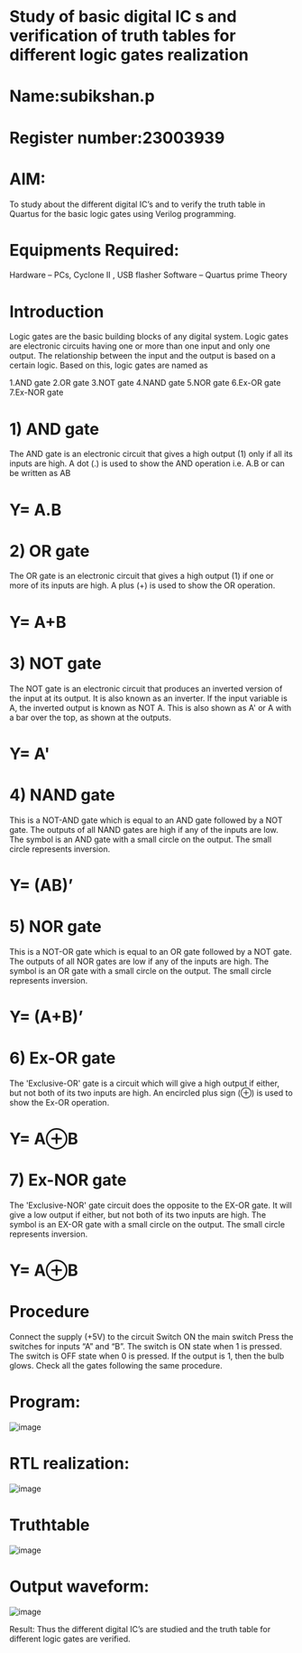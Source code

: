 # Study of basic digital IC s and verification of truth tables for different logic gates realization 
# Name:subikshan.p
# Register number:23003939
 # AIM:
To study about the different digital IC’s and to verify the truth table in Quartus for the basic logic gates using Verilog programming.

# Equipments Required:
Hardware – PCs, Cyclone II , USB flasher
Software – Quartus prime
Theory
# Introduction
Logic gates are the basic building blocks of any digital system. Logic gates are electronic circuits having one or more than one input and only one output. The relationship between the input and the output is based on a certain logic. Based on this, logic gates are named as

1.AND gate
2.OR gate
3.NOT gate
4.NAND gate
5.NOR gate
6.Ex-OR gate
7.Ex-NOR gate


# 1) AND gate
The AND gate is an electronic circuit that gives a high output (1) only if all its inputs are high. A dot (.) is used to show the AND operation i.e. A.B or can be written as AB

# Y= A.B

# 2) OR gate
The OR gate is an electronic circuit that gives a high output (1) if one or more of its inputs are high. A plus (+) is used to show the OR operation.

# Y= A+B

# 3) NOT gate
The NOT gate is an electronic circuit that produces an inverted version of the input at its output. It is also known as an inverter. If the input variable is A, the inverted output is known as NOT A. This is also shown as A' or A with a bar over the top, as shown at the outputs.

# Y= A'

# 4) NAND gate
This is a NOT-AND gate which is equal to an AND gate followed by a NOT gate. The outputs of all NAND gates are high if any of the inputs are low. The symbol is an AND gate with a small circle on the output. The small circle represents inversion.

# Y= (AB)’

# 5) NOR gate
This is a NOT-OR gate which is equal to an OR gate followed by a NOT gate. The outputs of all NOR gates are low if any of the inputs are high. The symbol is an OR gate with a small circle on the output. The small circle represents inversion.

# Y= (A+B)’

# 6) Ex-OR gate
The 'Exclusive-OR' gate is a circuit which will give a high output if either, but not both of its two inputs are high. An encircled plus sign (⊕) is used to show the Ex-OR operation.

# Y= A⊕B

# 7) Ex-NOR gate
The 'Exclusive-NOR' gate circuit does the opposite to the EX-OR gate. It will give a low output if either, but not both of its two inputs are high. The symbol is an EX-OR gate with a small circle on the output. The small circle represents inversion.

# Y= A⊕B

# Procedure
Connect the supply (+5V) to the circuit
Switch ON the main switch
Press the switches for inputs “A” and “B”. The switch is ON state when 1 is pressed. The switch is OFF state when 0 is pressed.
If the output is 1, then the bulb glows.
Check all the gates following the same procedure.
# Program:
![image](https://github.com/subikshan2006/Study-of-basic-digital-IC-s-and-verification-of-truth-tables-for-different-logic-gates-realization-/assets/139841805/30a20f86-69aa-4ed5-a65e-dbb159746caa)

# RTL realization:
![image](https://github.com/subikshan2006/Study-of-basic-digital-IC-s-and-verification-of-truth-tables-for-different-logic-gates-realization-/assets/139841805/e238f51e-72d6-4e27-a570-e5fd7c75c5ae)


# Truthtable
![image](https://github.com/subikshan2006/Study-of-basic-digital-IC-s-and-verification-of-truth-tables-for-different-logic-gates-realization-/assets/139841805/cd28d972-64d6-4921-a393-a249ae773dd8)


# Output waveform:
![image](https://github.com/subikshan2006/Study-of-basic-digital-IC-s-and-verification-of-truth-tables-for-different-logic-gates-realization-/assets/139841805/9b557767-17ee-40d5-b224-546e0f735291)

Result:
Thus the different digital IC’s are studied and the truth table for different logic gates are verified.
